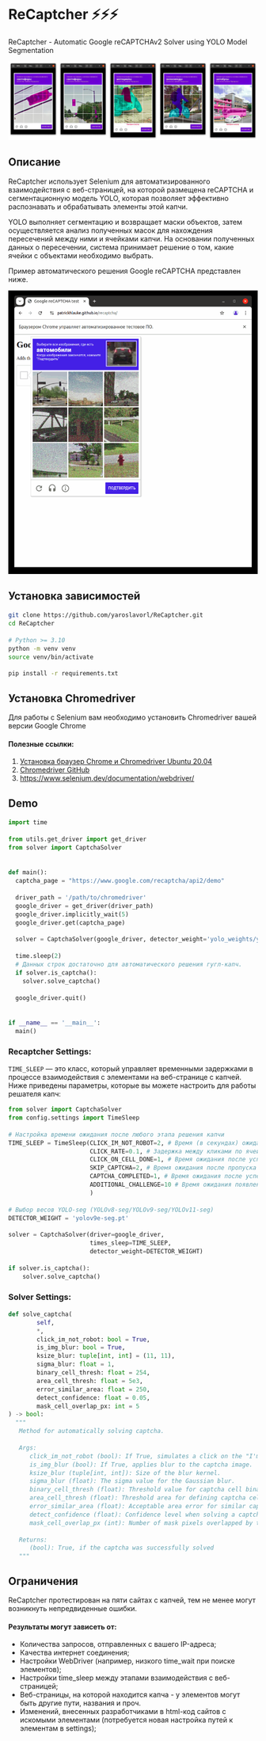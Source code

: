 # ReCaptcher ⚡⚡⚡

ReCaptcher - Automatic Google reCAPTCHAv2 Solver using YOLO Model Segmentation

![Описание изображения](assets/cap_seg.jpg)

## Описание

ReCaptcher использует Selenium для автоматизированного взаимодействия с веб-страницей,
на которой размещена reCAPTCHA и сегментационную модель YOLO, 
которая позволяет эффективно распознавать и обрабатывать элементы этой капчи. 

YOLO выполняет сегментацию и возвращает маски объектов,
затем осуществляется анализ полученных масок для нахождения пересечений между ними и ячейками капчи.
На основании полученных данных о пересечении, система принимает решение о том, какие ячейки с объектами необходимо выбрать. 

Пример автоматического решения Google reCAPTCHA представлен ниже.

<img src="assets/demo_solver.gif" alt="Пример решения капч" width="600" />

## Установка зависимостей

   ```bash
  git clone https://github.com/yaroslavorl/ReCaptcher.git
  cd ReCaptcher
  
  # Python >= 3.10
  python -m venv venv
  source venv/bin/activate
   
  pip install -r requirements.txt
```

## Установка Chromedriver

Для работы с Selenium вам необходимо установить Chromedriver вашей версии Google Chrome

#### Полезные ссылки:

1. [Установка браузер Chrome и Chromedriver Ubuntu 20.04](https://skolo.online/documents/webscrapping/#step-2-install-chromedriver)
2. [Chromedriver GitHub](https://github.com/dreamshao/chromedriver)
3. https://www.selenium.dev/documentation/webdriver/

## Demo

```python
import time

from utils.get_driver import get_driver
from solver import CaptchaSolver


def main():
  captcha_page = "https://www.google.com/recaptcha/api2/demo"

  driver_path = '/path/to/chromedriver'
  google_driver = get_driver(driver_path)
  google_driver.implicitly_wait(5)
  google_driver.get(captcha_page)

  solver = CaptchaSolver(google_driver, detector_weight='yolo_weights/yolov9e-seg.pt')

  time.sleep(2)
  # Данных строк достаточно для автоматического решения гугл-капч.
  if solver.is_captcha():
    solver.solve_captcha()

  google_driver.quit()


if __name__ == '__main__':
  main()
```

### Recaptcher Settings:
`TIME_SLEEP` — это класс, который управляет временными задержками в процессе взаимодействия
с элементами на веб-странице с капчей. Ниже приведены параметры, которые вы можете настроить для работы решателя капч:

```python
from solver import CaptchaSolver
from config.settings import TimeSleep

# Настройка времени ожидания после любого этапа решения капчи
TIME_SLEEP = TimeSleep(CLICK_IM_NOT_ROBOT=2, # Время (в секундах) ожидания перед нажатием на кнопку "Я не робот".
                       CLICK_RATE=0.1, # Задержка между кликами по ячейкам.
                       CLICK_ON_CELL_DONE=1, # Время ожидания после успешного завершения челленджа.
                       SKIP_CAPTCHA=2, # Время ожидания после пропуска капчи.
                       CAPTCHA_COMPLETED=1, # Время ожидания после успешного завершения капчи.
                       ADDITIONAL_CHALLENGE=10 # Время ожидания появление новых объектов на динамической капче.
                       )

# Выбор весов YOLO-seg (YOLOv8-seg/YOLOv9-seg/YOLOv11-seg)
DETECTOR_WEIGHT = 'yolov9e-seg.pt'

solver = CaptchaSolver(driver=google_driver,
                       times_sleep=TIME_SLEEP,
                       detector_weight=DETECTOR_WEIGHT)

if solver.is_captcha():
    solver.solve_captcha()
```
### Solver Settings:
```python 
def solve_captcha(
        self,
        *,
        click_im_not_robot: bool = True,
        is_img_blur: bool = True,
        ksize_blur: tuple[int, int] = (11, 11),
        sigma_blur: float = 1,
        binary_cell_thresh: float = 254,
        area_cell_thresh: float = 5e3,
        error_similar_area: float = 250,
        detect_confidence: float = 0.05,
        mask_cell_overlap_px: int = 5
) -> bool:
  """
   Method for automatically solving captcha.

   Args:
      click_im_not_robot (bool): If True, simulates a click on the "I'm not a robot" button.
      is_img_blur (bool): If True, applies blur to the captcha image.
      ksize_blur (tuple[int, int]): Size of the blur kernel.
      sigma_blur (float): The sigma value for the Gaussian blur.
      binary_cell_thresh (float): Threshold value for captcha cell binarization.
      area_cell_thresh (float): Threshold area for defining captcha cells.
      error_similar_area (float): Acceptable area error for similar captcha cells.
      detect_confidence (float): Confidence level when solving a captcha.
      mask_cell_overlap_px (int): Number of mask pixels overlapped by the cell.

   Returns:
      (bool): True, if the captcha was successfully solved
   """
```

## Ограничения
 ReCaptcher протестирован на пяти сайтах с капчей, тем не менее могут возникнуть непредвиденные ошибки.
#### Результаты могут зависеть от:
* Количества запросов, отправленных с вашего IP-адреса;
* Качества интернет соединения;
* Настройки WebDriver (например, низкого time_wait при поиске элементов);
* Настройки time_sleep между этапами взаимодействия с веб-страницей;
* Веб-страницы, на которой находится капча - у элементов могут быть другие пути, названия и проч.
* Изменений, внесенных разработчиками в html-код сайтов с искомыми элементами (потребуется новая настройка путей к
  элементам в settings);

